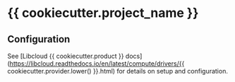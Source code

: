 <!--- 

Generated by sbcloud v{{ cookiecutter.sbcloud_version }}

See https://github.com/swimlane/sbcloud for more information
 
-->

# {{ cookiecutter.project_name }}

## Configuration

See [Libcloud {{ cookiecutter.product }} docs](https://libcloud.readthedocs.io/en/latest/compute/drivers/{{ cookiecutter.provider.lower() }}.html) for details on setup and configuration.
